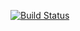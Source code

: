[![Build Status](https://travis-ci.com/alexisuwimana/PropertyPro-lite.svg?branch=develop)](https://travis-ci.com/alexisuwimana/PropertyPro-lite)
